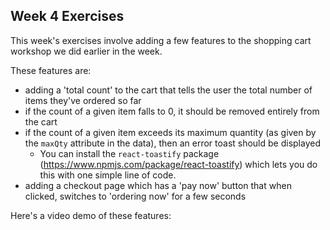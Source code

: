 ## Week 4 Exercises

This week's exercises involve adding a few features to the shopping cart workshop we did earlier in the week. 

These features are:
- adding a 'total count' to the cart that tells the user the total number of items they've ordered so far
- if the count of a given item falls to 0, it should be removed entirely from the cart
- if the count of a given item exceeds its maximum quantity (as given by the `maxQty` attribute in the data), then an error toast should be displayed
  - You can install the `react-toastify` package (https://www.npmjs.com/package/react-toastify) which lets you do this with one simple line of code. 
- adding a checkout page which has a 'pay now' button that when clicked, switches to 'ordering now' for a few seconds

Here's a video demo of these features:


